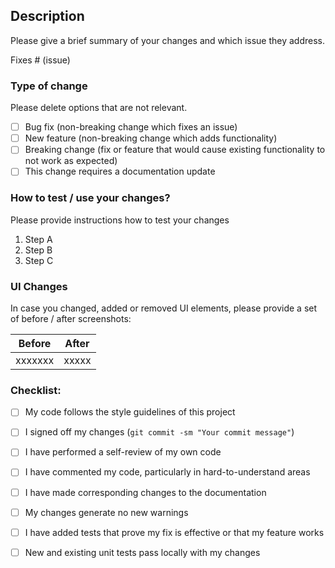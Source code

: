 ## Description

Please give a brief summary of your changes and which issue they address.

Fixes # (issue)

### Type of change

Please delete options that are not relevant.

- [ ] Bug fix (non-breaking change which fixes an issue)
- [ ] New feature (non-breaking change which adds functionality)
- [ ] Breaking change (fix or feature that would cause existing functionality to not work as expected)
- [ ] This change requires a documentation update

### How to test / use your changes?

Please provide instructions how to test your changes

1. Step A
2. Step B
3. Step C

### UI Changes

In case you changed, added or removed UI elements, please provide a set of before / after screenshots:

| Before | After |
|:---------:|:------:|
|xxxxxxx|xxxxx|


### Checklist:

- [ ] My code follows the style guidelines of this project
- [ ] I signed off my changes (`git commit -sm "Your commit message"`)
- [ ] I have performed a self-review of my own code
- [ ] I have commented my code, particularly in hard-to-understand areas
- [ ] I have made corresponding changes to the documentation
- [ ] My changes generate no new warnings
- [ ] I have added tests that prove my fix is effective or that my feature works
- [ ] New and existing unit tests pass locally with my changes

